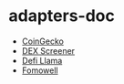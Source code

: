 # adapters-doc
* [CoinGecko](CoinGecko.md)
* [DEX Screener](DEXScreener.md)
* [Defi Llama](DefiLlama.md)
* [Fomowell](FomoWell.md)
